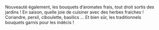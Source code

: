 Nouveauté également, les bouquets d’aromates frais, tout droit sortis des jardins ! En saison, quelle joie de cuisiner avec des herbes fraiches ! Coriandre, persil, ciboulette, basilics ... Et bien sûr, les traditionnels bouquets garnis pour les indécis !
